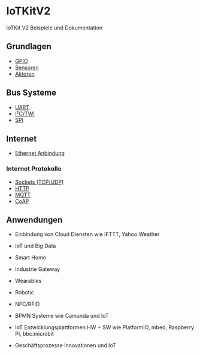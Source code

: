 IoTKitV2
========

IoTKit V2 Beispiele und Dokumentation

## Grundlagen

* [GPIO](gpio/)
* [Sensoren](sensors/)
* [Aktoren](actors/)

## Bus Systeme

* [UART](uart/)
* [I²C/TWI](i2c/)
* [SPI](spi/)

## Internet 

* [Ethernet Anbindung](eth/)

### Internet Protokolle

* [Sockets (TCP/UDP)](tcpip/)
* [HTTP](http/)
* [MQTT](mqtt/)
* [CoAP](coap/)

## Anwendungen

* Einbindung von Cloud Diensten wie IFTTT, Yahoo Weather
* IoT und Big Data
* Smart Home
* Industrie Gateway
* Wearables
* Robotic
* NFC/RFID
* BPMN Systeme wie Camunda und IoT

* IoT Entwicklungsplattformen HW + SW wie PlatformIO, mbed, Raspberry Pi, bbc:microbit
* Geschäftsprozesse Innovationen und IoT